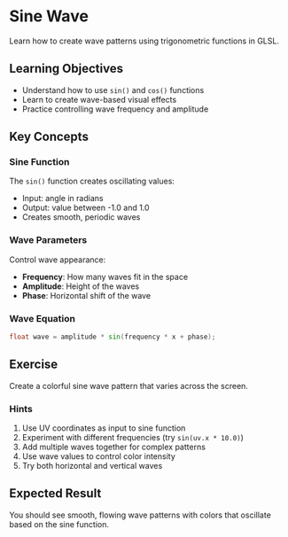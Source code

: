 # Sine Wave

Learn how to create wave patterns using trigonometric functions in GLSL.

## Learning Objectives

- Understand how to use `sin()` and `cos()` functions
- Learn to create wave-based visual effects
- Practice controlling wave frequency and amplitude

## Key Concepts

### Sine Function

The `sin()` function creates oscillating values:
- Input: angle in radians
- Output: value between -1.0 and 1.0
- Creates smooth, periodic waves

### Wave Parameters

Control wave appearance:
- **Frequency**: How many waves fit in the space
- **Amplitude**: Height of the waves
- **Phase**: Horizontal shift of the wave

### Wave Equation

```glsl
float wave = amplitude * sin(frequency * x + phase);
```

## Exercise

Create a colorful sine wave pattern that varies across the screen.

### Hints

1. Use UV coordinates as input to sine function
2. Experiment with different frequencies (try `sin(uv.x * 10.0)`)
3. Add multiple waves together for complex patterns
4. Use wave values to control color intensity
5. Try both horizontal and vertical waves

## Expected Result

You should see smooth, flowing wave patterns with colors that oscillate based on the sine function.